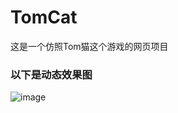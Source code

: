 # TomCat
这是一个仿照Tom猫这个游戏的网页项目

### 以下是动态效果图
![image](https://github.com/OSganping/tom_cat_game/blob/master/images/tomcat.gif)

